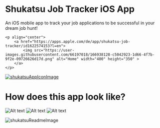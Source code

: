 # Shukatsu Job Tracker iOS App
An iOS mobile app to track your job applications to be successful in your dream job hunt! 


    <p align="center">
        <a href="https://apps.apple.com/de/app/shukatsu-job-tracker/id1622574153?l=en">
            <img src="https://user-images.githubusercontent.com/66197018/166938128-c5042923-1d66-4f7b-9f2e-09726626d17d.png" alt="Home" width="400" height="350" >
        </a>
    </p>


[![shukatsuAppIconImage](https://user-images.githubusercontent.com/66197018/166938128-c5042923-1d66-4f7b-9f2e-09726626d17d.png)](https://apps.apple.com/de/app/shukatsu-job-tracker/id1622574153?l=en)


# How does this app look like?
![Alt text](https://media.giphy.com/media/gElKcdj0SJ1KehUIBf/giphy.gif)
![Alt text](https://media.giphy.com/media/4Kdy9uPIfbNQBHZgqH/giphy.gif)
![Alt text](https://media.giphy.com/media/jAH0qkSSCX7z67W2og/giphy.gif)


![shukatsuReadmeImage](https://user-images.githubusercontent.com/66197018/166935561-0166fe10-5a97-44c3-9cc3-96c0180cfb29.png)
